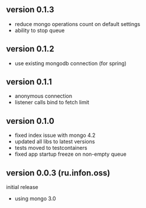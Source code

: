 ## version 0.1.3

* reduce mongo operations count on default settings
* ability to stop queue

## version 0.1.2

* use existing mongodb connection (for spring)

## version 0.1.1

* anonymous connection
* listener calls bind to fetch limit

## version 0.1.0

* fixed index issue with mongo 4.2
* updated all libs to latest versions
* tests moved to testcontainers
* fixed app startup freeze on non-empty queue

## version 0.0.3 (ru.infon.oss)

initial release

* using mongo 3.0